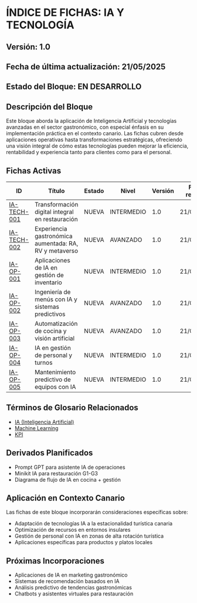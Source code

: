 # ÍNDICE DE FICHAS: IA Y TECNOLOGÍA

## Versión: 1.0
## Fecha de última actualización: 21/05/2025

## Estado del Bloque: EN DESARROLLO

## Descripción del Bloque
Este bloque aborda la aplicación de Inteligencia Artificial y tecnologías avanzadas en el sector gastronómico, con especial énfasis en su implementación práctica en el contexto canario. Las fichas cubren desde aplicaciones operativas hasta transformaciones estratégicas, ofreciendo una visión integral de cómo estas tecnologías pueden mejorar la eficiencia, rentabilidad y experiencia tanto para clientes como para el personal.

## Fichas Activas

| ID | Título | Estado | Nivel | Versión | Fecha revisión |
|----|--------|--------|-------|---------|----------------|
| [IA-TECH-001](./IA-TECH-001_transformacion_digital_integral.md) | Transformación digital integral en restauración | NUEVA | INTERMEDIO | 1.0 | 21/05/2025 |
| [IA-TECH-002](./IA-TECH-002_experiencia_gastronomica_aumentada.md) | Experiencia gastronómica aumentada: RA, RV y metaverso | NUEVA | AVANZADO | 1.0 | 21/05/2025 |
| [IA-OP-001](./IA-OP-001_gestion_inventario_ia.md) | Aplicaciones de IA en gestión de inventario | NUEVA | INTERMEDIO | 1.0 | 21/05/2025 |
| [IA-OP-002](./IA-OP-002_ingenieria_menus_ia.md) | Ingeniería de menús con IA y sistemas predictivos | NUEVA | AVANZADO | 1.0 | 21/05/2025 |
| [IA-OP-003](./IA-OP-003_automatizacion_cocina_vision_artificial.md) | Automatización de cocina y visión artificial | NUEVA | AVANZADO | 1.0 | 21/05/2025 |
| [IA-OP-004](./IA-OP-004_gestion_personal_ia.md) | IA en gestión de personal y turnos | NUEVA | INTERMEDIO | 1.0 | 21/05/2025 |
| [IA-OP-005](./IA-OP-005_mantenimiento_predictivo_ia.md) | Mantenimiento predictivo de equipos con IA | NUEVA | INTERMEDIO | 1.0 | 21/05/2025 |

## Términos de Glosario Relacionados
- [IA (Inteligencia Artificial)](../04_REFERENCIAS_Y_GLOSARIO/glosario_tecnico/glosario_gastronomico.md#ia-inteligencia-artificial)
- [Machine Learning](../04_REFERENCIAS_Y_GLOSARIO/glosario_tecnico/glosario_gastronomico.md#machine-learning)
- [KPI](../04_REFERENCIAS_Y_GLOSARIO/glosario_tecnico/glosario_gastronomico.md#kpi-key-performance-indicator)

## Derivados Planificados
- Prompt GPT para asistente IA de operaciones
- Minikit IA para restauración G1-G3
- Diagrama de flujo de IA en cocina + gestión

## Aplicación en Contexto Canario
Las fichas de este bloque incorporarán consideraciones específicas sobre:
- Adaptación de tecnologías IA a la estacionalidad turística canaria
- Optimización de recursos en entornos insulares
- Gestión de personal con IA en zonas de alta rotación turística
- Aplicaciones específicas para productos y platos locales

## Próximas Incorporaciones
- Aplicaciones de IA en marketing gastronómico
- Sistemas de recomendación basados en IA
- Análisis predictivo de tendencias gastronómicas
- Chatbots y asistentes virtuales para restauración
